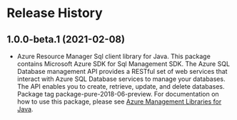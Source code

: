 # Release History

## 1.0.0-beta.1 (2021-02-08)

- Azure Resource Manager Sql client library for Java. This package contains Microsoft Azure SDK for Sql Management SDK. The Azure SQL Database management API provides a RESTful set of web services that interact with Azure SQL Database services to manage your databases. The API enables you to create, retrieve, update, and delete databases. Package tag package-pure-2018-06-preview. For documentation on how to use this package, please see [Azure Management Libraries for Java](https://aka.ms/azsdk/java/mgmt).
